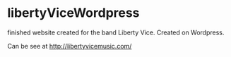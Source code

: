 # libertyViceWordpress

finished website created for the band Liberty Vice.  Created on Wordpress.

Can be see at <a href="http://libertyvicemusic.com/">http://libertyvicemusic.com/</a>
